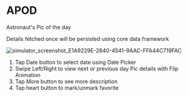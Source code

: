 # APOD
Astronaut's Pic of the day

Details fetched once will be persisted using core data framework


![simulator_screenshot_E1A9229E-2840-4541-9AAC-FFA44C719FAC](https://user-images.githubusercontent.com/106986712/172197529-15307e20-eeb7-44fc-948a-68bc38a290a2.png)

1. Tap Date button to select date using Date Picker
2. Swipe Left/Right to view next or previous day Pic details with Flip Animation
3. Tap More button to see more description
4. Tap heart button to mark/unmark favorite
